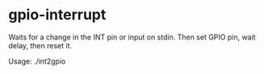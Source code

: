 # gpio-interrupt

Waits for a change in the INT pin or input on stdin.
Then set GPIO pin, wait delay, then reset it.

Usage:
./int2gpio <int-pin> <gpio-pin> <udelay> <prio>

